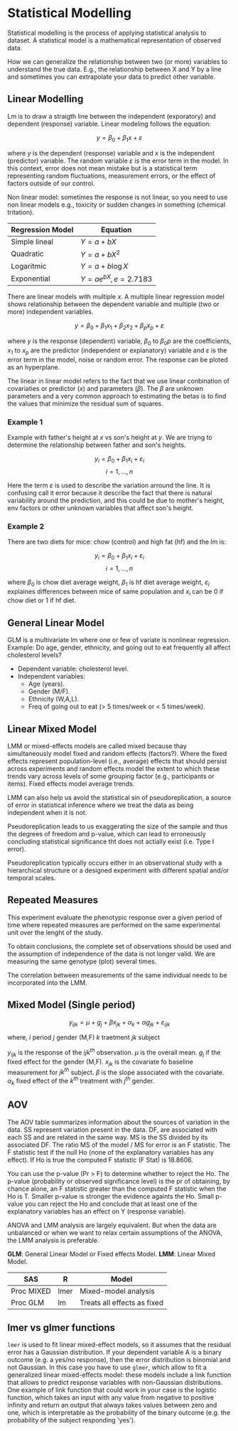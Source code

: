 # Statistical Modelling

Statistical modelling is the process of applying statistical analysis to dataset. A statistical model is a mathematical representation of observed data.

How we can generalize the relationship between two (or more) variables to understand the true data. E.g., the relationship between X and Y by a line and sometimes you can extrapolate your data to predict other variable.

## Linear Modelling

Lm is to draw a straigth line between the independent (exporatory) and dependent (response) variable. Linear modeling follows the equation:

$$
y = \beta_{0} + \beta_{1}x + \varepsilon
$$

where $y$ is the dependent (response) variable and $x$ is the independent (predictor) variable. The random variable $\varepsilon$ is the error term in the model. In this context, error does not mean mistake but is a statistical term representing random fluctuations, measurement errors, or the effect of factors outside of our control.

Non linear model: sometimes the response is not linear, so you need to use non linear models e.g., toxicity or sudden changes in something (chemical tritation).

| Regression Model | Equation                  |
|------------------|---------------------------|
| Simple lineal    | $Y = a + bX$              |
| Quadratic        | $Y = a + bX^2$            |
| Logaritmic       | $Y = a + b \log X$        |
| Exponential      | $Y = ae^{bX}, e = 2.7183$ |

There are linear models with multiple $x$. A multiple linear regression model shows relationship between the dependent variable and multiple (two or more) independent variables.

$$y = \beta_{0} + \beta_{1}x_{1} + \beta_{2}x_{2} + \beta_{p}x_{p} + \varepsilon$$

where $y$ is the response (dependent) variable, $\beta_0$ to $\beta_0p$ are the coefficients, $x_1$ to $x_p$ are the predictor (independent or explanatory) variable and $\varepsilon$ is the error term in the model, noise or random error. The response can be ploted as an hyperplane.

The linear in linear model refers to the fact that we use linear conbination of covariaties or predictor $(x)$ and parameters $(\beta)$. The $\beta$ are unknown parameters and a very common approach to estimating the betas is to find the values that minimize the residual sum of squares.

### Example 1

Example with father's height at $x$ vs son's height at $y$. We are triyng to determine the relationship between father and son's heights.

$$y_i = \beta_0 + \beta_1 x_i + \varepsilon_i$$
$$i = 1, ..., n$$

Here the term $\varepsilon$ is used to describe the variation arround the line. It is confusing call it error because it describe the fact that there is natural variability around the prediction, and this could be due to mother's height, env factors or other unknown variables that affect son's height.

### Example 2

There are two diets for mice: chow (control) and high fat (hf) and the lm is: 

$$y_i = \beta_0 + \beta_1 x_i + \varepsilon_i$$
$$i = 1, ..., n$$

where $\beta_0$ is chow diet average weight, $\beta_1$ is hf diet average weight, $\varepsilon_i$ explaines differences between mice of same population and $x_i$ can be 0 if chow diet or 1 if hf diet.

## General Linear Model

GLM is a multivariate lm where one or few of variate is nonlinear regression. Example: Do age, gender, ethnicity, and going out to eat frequently all affect cholesterol levels?

- Dependent variable: cholesterol level.
- Independent variables:
  - Age (years).
  - Gender (M/F).
  - Ethnicity (W,A,L).
  - Freq of going out to eat (> 5 times/week or < 5 times/week).

## Linear Mixed Model

LMM or mixed-effects models are called mixed because thay simultaneously model fixed and random effects (factors?). Where the fixed effects represent population-level (i.e., average) effects that should persist across experiments and random effects model the extent to which these trends vary across levels of some grouping factor (e.g., participants or items). Fixed effects model average trends.

LMM can also help us avoid the statistical sin of pseudoreplication, a source of error in statistical inference where we treat the data as being independent when it is not.

Pseudoreplication leads to us exaggerating the size of the sample and thus the degrees of freedom and p-value, which can lead to erroneously concluding statistical significance tht does not actially exist (i.e. Type I error).

Pseudoreplication typically occurs either in an observational study with a hierarchical structure or a designed experiment with different spatial and/or temporal scales.

## Repeated Measures

This experiment evaluate the phenotypic response over a given period of time where repeated measures are performed on the same experimental unit over the lenght of the study.

To obtain conclusions, the complete set of observations should be used and the assumption of independence of the data is not longer valid. We are measuring the same genotype (plot) several times.

The correlation between measurements of the same individual needs to be incorporated into the LMM.

## Mixed Model (Single period)

$$ y_{ijk} = \mu + g_j + \beta x_{jk} + \alpha_k + \alpha g_{jk} + \varepsilon_{ijk}$$

where,
$i$ period
$j$ gender (M,F)
$k$ traetment
$jk$ subject

$y_{ijk}$ is the response of the $ijk^{th}$ observation.
$\mu$ is the overall mean.
$g_j$ if the fixed effect for the gender (M,F).
$x_{jk}$ is the covariate fo baseline measurement for $jk^{th}$ subject.
$\beta$ is the slope associated with the covariate.
$\alpha_k$ fixed effect of the $k^{th}$ treatment with $j^{th}$ gender.

## AOV

The AOV table summarizes information about the sources of variation in the data.
SS represent variation present in the data.
DF, are associated with each SS and are related in the same way.
MS is the SS divided by its associated DF.
The ratio MS of the model / MS for error is an F statistic.
The F statistic test if the null Ho (none of the explanatory variables has any effect).
If Ho is true the computed F statistic (F Stat) is 18.8606.

You can use the p-value (Pr > F) to determine whether to reject the Ho. The p-value (probability or observed significance level) is the pr of obtaining, by chance alone, an F statistic greater than the computed F statistic when the Ho is T.
Smaller p-value is stronger the evidence againts the Ho. Small p-value you can reject the Ho and conclude that at least one of the explanatory variables has an effect on Y (response variable).

ANOVA and LMM analysis are largely equivalent. But when the data are unbalanced or when we want to relax certain assumptions of the ANOVA, the LMM analysis is preferable.

**GLM**: General Linear Model or Fixed effects Model.
**LMM**: Linear Mixed Model.

| SAS        | R    | Model                       |
|------------|------|-----------------------------|
| Proc MIXED | lmer | Mixed-model analysis        |
| Proc GLM   | lm   | Treats all effects as fixed |

## lmer vs glmer functions

`lmer` is used to fit linear mixed-effect models, so it assumes that the residual error has a Gaussian distribution. If your dependent variable A is a binary outcome (e.g. a yes/no response), then the error distribution is binomial and not Gaussian. In this case you have to use `glmer`, which allow to fit a generalized linear mixed-effects model: these models include a link function that allows to predict response variables with non-Gaussian distributions. One example of link function that could work in your case is the logistic function, which takes an input with any value from negative to positive infinity and return an output that always takes values between zero and one, which is interpretable as the probability of the binary outcome (e.g. the probability of the subject responding 'yes').
